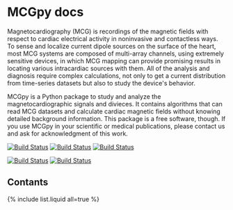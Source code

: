 # MCGpy docs

Magnetocardiography (MCG) is recordings of the magnetic fields with respect to cardiac electrical activity in noninvasive and contactless ways. To sense and localize current dipole sources on the surface of the heart, most MCG systems are composed of multi-array channels, using extremely sensitive devices, in which MCG mapping can provide promising results in locating various intracardiac sources with them. All of the analysis and diagnosis require complex calculations, not only to get a current distribution from time-series datasets but also to study the device's behavior.

MCGpy is a Python package to study and analyze the magnetocardiographic signals and divieces. It contains algorithms that can read MCG datasets and calculate cardiac magnetic fields without knowing detailed background information. This package is a free software, though. If you use MCGpy in your scientific or medical publications, please contact us and ask for acknowledgment of this work.

[![Build Status](https://img.shields.io/badge/build-test%20version-9cf)](https://img.shields.io/badge/build-test%20version-9cf)
[![Build Status](https://img.shields.io/badge/version-0.1.7-blue)](https://github.com/pjjung/mcgpy)
[![Build Status](https://img.shields.io/badge/pypi-0.1.7-blueviolet)](https://pypi.org/project/MCGpy/)

[![Build Status](https://img.shields.io/badge/license-%20GPLv3-green)](http://www.gnu.org/licenses/)
[![Build Status](https://img.shields.io/badge/python-3.6%20%7C%203.7%20%7C%203.8%20%7C%203.9-brightgreen)](https://minepy.readthedocs.io/en/latest/)

## Contants

{% include list.liquid all=true %}
